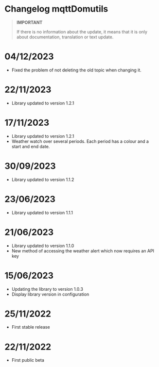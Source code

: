 # Changelog mqttDomutils

>**IMPORTANT**
>
>If there is no information about the update, it means that it is only about documentation, translation or text update.

# 04/12/2023
- Fixed the problem of not deleting the old topic when changing it.

# 22/11/2023
- Library updated to version 1.2.1

# 17/11/2023
- Library updated to version 1.2.1
- Weather watch over several periods. Each period has a colour and a start and end date.

# 30/09/2023
- Library updated to version 1.1.2

# 23/06/2023
- Library updated to version 1.1.1

# 21/06/2023
- Library updated to version 1.1.0
- New method of accessing the weather alert which now requires an API key

# 15/06/2023
- Updating the library to version 1.0.3
- Display library version in configuration

# 25/11/2022
- First stable release

# 22/11/2022
- First public beta
